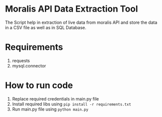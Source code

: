 # Moralis API Data Extraction Tool
The Script help in extraction of live data from moralis API and store the data in a CSV file as well as in SQL Database.
# Requirements
1. requests
2. mysql.connector

# How to run code
1. Replace required credentials in main.py file
2. Install required libs using `pip install -r requirements.txt`
3. Run main.py file using `python main.py`
